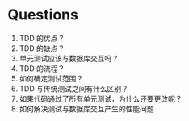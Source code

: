 # Questions

1. TDD 的优点？
2. TDD 的缺点？
3. 单元测试应该与数据库交互吗？
4. TDD 的流程？
5. 如何确定测试范围？
6. TDD 与传统测试之间有什么区别？
7. 如果代码通过了所有单元测试，为什么还要更改呢？
8. 如何解决测试与数据库交互产生的性能问题
